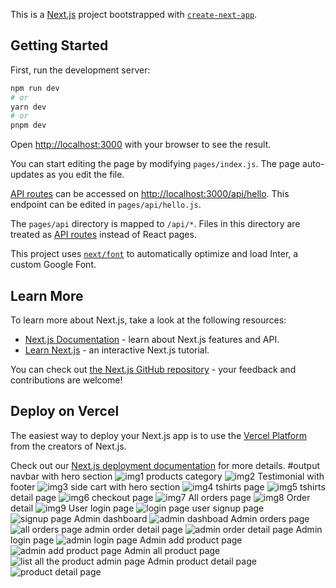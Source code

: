 This is a [Next.js](https://nextjs.org/) project bootstrapped with [`create-next-app`](https://github.com/vercel/next.js/tree/canary/packages/create-next-app).

## Getting Started

First, run the development server:

```bash
npm run dev
# or
yarn dev
# or
pnpm dev
```

Open [http://localhost:3000](http://localhost:3000) with your browser to see the result.

You can start editing the page by modifying `pages/index.js`. The page auto-updates as you edit the file.

[API routes](https://nextjs.org/docs/api-routes/introduction) can be accessed on [http://localhost:3000/api/hello](http://localhost:3000/api/hello). This endpoint can be edited in `pages/api/hello.js`.

The `pages/api` directory is mapped to `/api/*`. Files in this directory are treated as [API routes](https://nextjs.org/docs/api-routes/introduction) instead of React pages.

This project uses [`next/font`](https://nextjs.org/docs/basic-features/font-optimization) to automatically optimize and load Inter, a custom Google Font.

## Learn More

To learn more about Next.js, take a look at the following resources:

- [Next.js Documentation](https://nextjs.org/docs) - learn about Next.js features and API.
- [Learn Next.js](https://nextjs.org/learn) - an interactive Next.js tutorial.

You can check out [the Next.js GitHub repository](https://github.com/vercel/next.js/) - your feedback and contributions are welcome!

## Deploy on Vercel

The easiest way to deploy your Next.js app is to use the [Vercel Platform](https://vercel.com/new?utm_medium=default-template&filter=next.js&utm_source=create-next-app&utm_campaign=create-next-app-readme) from the creators of Next.js.

Check out our [Next.js deployment documentation](https://nextjs.org/docs/deployment) for more details.
#output
navbar with hero section
![img1](https://user-images.githubusercontent.com/117710678/231439283-1b240e76-7c66-4cc6-b1cf-52d58c3ae804.JPG)
products category
![img2](https://user-images.githubusercontent.com/117710678/231439300-219a4a45-1d2f-4d4d-a4f7-98be5930f2aa.JPG)
Testimonial with footer
![img3](https://user-images.githubusercontent.com/117710678/231439306-1bf5d54e-91e2-4eb9-aa4f-a3fa2a0f8e7e.JPG)
side cart with hero section
![img4](https://user-images.githubusercontent.com/117710678/231439316-d8428f71-07c6-4f3d-939f-089354ad4794.JPG)
tshirts page
![img5](https://user-images.githubusercontent.com/117710678/231439322-4e6d0f18-2335-4407-869b-b9676ea0b66b.JPG)
tshirts detail page
![img6](https://user-images.githubusercontent.com/117710678/231439329-4612cf9e-c84e-449d-88b7-0f1cc14a770a.JPG)
checkout page
![img7](https://user-images.githubusercontent.com/117710678/231439334-4eab2f5c-f74d-4368-9607-cb915697d8c2.JPG)
All orders page
![img8](https://user-images.githubusercontent.com/117710678/231444729-e0af37a9-47b0-4258-b1b8-b02349f7bf17.JPG)
Order detail
![img9](https://user-images.githubusercontent.com/117710678/231444736-6f8f3321-4792-4a4a-bbfc-7ea33bef8075.JPG)
User login page
![login page](https://user-images.githubusercontent.com/117710678/232170983-6444097f-a47b-4e42-b366-e9b89385f1a7.JPG)
user signup page
![signup page](https://user-images.githubusercontent.com/117710678/232170986-aa467319-b730-457b-8590-8f393fe849fb.JPG)
Admin dashboard
![admin dashboad](https://user-images.githubusercontent.com/117710678/232170989-0fed5e40-004a-47b3-bfb0-2c66124740e8.JPG)
Admin orders page
![all orders page](https://user-images.githubusercontent.com/117710678/232170974-3a30226f-e7f1-4115-9835-918681aa6ac7.JPG)
admin order detail page
![admin order detail page](https://user-images.githubusercontent.com/117710678/232170978-07a48aa7-0c56-401f-825f-f0091d64c337.JPG)
Admin login page
![admin login page](https://user-images.githubusercontent.com/117710678/232170982-430cec27-f95c-4fea-a2be-01da8a303b85.JPG)
Admin add product page
![admin add product page](https://user-images.githubusercontent.com/117710678/232170993-55844a73-b1e7-4c08-aacb-a88ec239e1b6.JPG)
Admin all product page
![list all the product admin page](https://user-images.githubusercontent.com/117710678/232170998-93690f03-bee6-4a2c-af47-55857b0391dc.JPG)
Admin product detail page
![product detail page](https://user-images.githubusercontent.com/117710678/232171001-da5e9fd2-610e-4f58-a815-5ae64202c36b.JPG)




